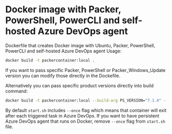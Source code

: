 # Docker image with Packer, PowerShell, PowerCLI and self-hosted Azure DevOps agent
Dockerfile that creates Docker image with Ubuntu, Packer, PowerShell, PowerCLI and self-hosted Azure DevOps agent
Usage:
```sh 
docker build -t packercontainer:local .
```
If you want to pass specific Packer, PowerShell or Packer_Windows_Update version you can modify those directly in the Dockefile.

Alternatively you can pass specific product versions directly into build command:
```sh
docker build -t packercontainer:local --build-arg PS_VERSION="7.1.4" --build-arg PACKER_VERSION="1.7.7" .
```

By default  `start.sh` includes `--once` flag which means that container will exit after each triggered task in Azure DevOps. If you want to have persistent Azure DevOps agent that runs on Docker, remove `--once` flag from `start.sh` file. 